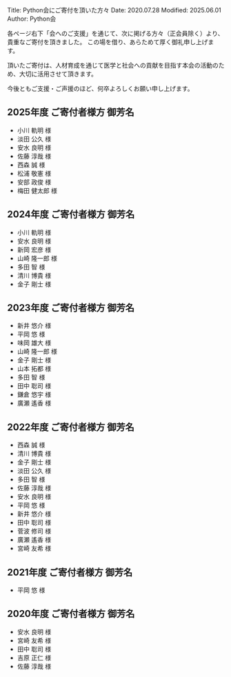Title: Python会にご寄付を頂いた方々
Date: 2020.07.28
Modified: 2025.06.01
Author: Python会

各ページ右下「会へのご支援」を通じて、次に掲げる方々（正会員除く）より、貴重なご寄付を頂きました。
この場を借り、あらためて厚く御礼申し上げます。

頂いたご寄付は、人材育成を通じて医学と社会への貢献を目指す本会の活動のため、大切に活用させて頂きます。

今後ともご支援・ご声援のほど、何卒よろしくお願い申し上げます。

## 2025年度 ご寄付者様方 御芳名

- <span class="donator-E4">小川 軌明 様</span>
- <span class="donator-E4">淡田 公久 様</span>
- <span class="donator-E4">安水 良明 様</span>
- <span class="donator-E4">佐藤 淳哉 様</span>
- <span class="donator-E4">西森 誠 様</span>
- <span class="donator-E4">松浦 敬憲 様</span>
- <span class="donator-E4">安部 政俊 様</span>
- <span class="donator-E4">梅田 健太郎 様</span>

## 2024年度 ご寄付者様方 御芳名

- <span class="donator-E4">小川 軌明 様</span>
- <span class="donator-E4">安水 良明 様</span>
- <span class="donator-E4">新岡 宏彦 様</span>
- <span class="donator-E4">山崎 隆一郎 様</span>
- <span class="donator-E4">多田 智 様</span>
- <span class="donator-E4">清川 博貴 様</span>
- <span class="donator-E4">金子 剛士 様</span>


## 2023年度 ご寄付者様方 御芳名

- <span class="donator-E4">新井 悠介 様</span>
- <span class="donator-E4">平岡 悠 様</span>
- <span class="donator-E4">味岡 雄大 様</span>
- <span class="donator-E4">山崎 隆一郎 様</span>
- <span class="donator-E4">金子 剛士 様</span>
- <span class="donator-E4">山本 拓都 様</span>
- <span class="donator-E4">多田 智 様</span>
- <span class="donator-E4">田中 聡司 様</span>
- <span class="donator-E4">鎌倉 悠宇 様</span>
- <span class="donator-E4">廣瀬 遙香 様</span>

## 2022年度 ご寄付者様方 御芳名

- <span class="donator-E4">西森 誠 様</span>
- <span class="donator-E4">清川 博貴 様</span>
- <span class="donator-E4">金子 剛士 様</span>
- <span class="donator-E4">淡田 公久 様</span>
- <span class="donator-E4">多田 智 様</span>
- <span class="donator-E4">佐藤 淳哉 様</span>
- <span class="donator-E4">安水 良明 様</span>
- <span class="donator-E4">平岡 悠 様</span>
- <span class="donator-E4">新井 悠介 様</span>
- <span class="donator-E4">田中 聡司 様</span>
- <span class="donator-E4">菅波 修司 様</span> 
- <span class="donator-E4">廣瀬 遙香 様</span> 
- <span class="donator-E4">宮崎 友希 様</span>

## 2021年度 ご寄付者様方 御芳名

- <span class="donator-E4">平岡 悠 様</span>

## 2020年度 ご寄付者様方 御芳名

- <span class="donator-E4">安水 良明 様</span>
- <span class="donator-E4">宮崎 友希 様</span>
- <span class="donator-E4">田中 聡司 様</span>
- <span class="donator-E4">吉原 正仁 様</span>
- <span class="donator-E4">佐藤 淳哉 様</span>

